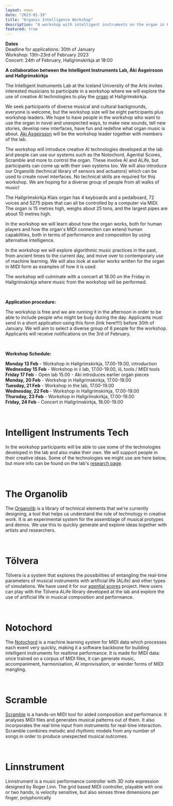 ```yaml
---
layout: news
date: "2023-01-19"
title: "Organic Intelligence Workshop"
description: "A workshop with intelligent instruments on the organ in Hallgrimskirkja"
featured: true
---
```


<script>
import CaptionedImage from "../../components/Images/CaptionedImage.svelte"
</script>

**Dates**  
Deadline for applications: 30th of January  
Workshop: 13th-23rd of February 2023  
Concert: 24th of February, Hallgrímskirkja at 18:00  


**A collaboration between the Intelligent Instruments Lab, Áki Ásgeirsson and Hallgrímskirkja**

The Intelligent Instruments Lab at the Iceland University of the Arts invites interested musicians to participate in a workshop where we will explore the use of creative AI technologies to play the [organ](https://listvinafelag.is/en/the-72-stop-klaisorgan/) at Hallgrimskirkja. 

<CaptionedImage
src="news/organicintelligence.jpg"
alt="A photo of the IIL team with Hallgrimskirkja in the background."
caption="The view of Hallgrimskirkja from our lab."/>


We seek participants of diverse musical and cultural backgrounds, everyone is welcome, but the workshop size will be eight participants plus workshop leaders. We hope to have people in the workshop who want to use the organ in novel and unexpected ways, to make new sounds, tell new stories, develop new interfaces, have fun and redefine what organ music is about. [Áki Ásgeirsson](https://www.cafeoto.co.uk/artists/aki-asgeirsson/) will be the workshop leader together with members of the lab.

The workshop will introduce creative AI technologies developed at the lab and people can use our systems such as the Notochord, Agential Scores, Scramble and more to control the organ. These involve AI and ALife, but participants can come up with their own systems too. We will also introduce our Organolib (technical library of sensors and actuators) which can be used to create novel interfaces. No technical skills are required for this workshop. We are hoping for a diverse group of people from all walks of music!

The Hallgrímskirkja Klais organ has 4 keyboards and a pedalboard, 72 voices and 5275 pipes that can all be controlled by a computer via MIDI. The organ is 15 metres high, weighs about 25 tons, and the largest pipes are about 10 metres high.

In the workshop we will learn about how the organ works, both for human players and how the organ's MIDI connection can extend human capabilities, both in terms of performance and composition by using alternative intelligence.

In the workshop we will explore algorithmic music practices in the past, from ancient times to the current day, and move over to contemporary use of machine learning. We will also look at earlier works written for the organ in MIDI form as examples of how it is used. 

The workshop will culminate with a concert at 18.00 on the Friday in Hallgrimskirkja where music from the workshop will be performed.

<br />

**Application procedure:**  

The workshop is free and we are running it in the afternoon in order to be able to include people who might be busy during the day. Applicants must send in a short application using this form (link here!!!!) before 30th of January. We will aim to select a diverse group of 8 people for the workshop. Applicants will receive notifications on the 3rd of February.

<br>


**Workshop Schedule:**  

**Monday 13 Feb** - Workshop in Hallgrímskirkja, 17.00-19.00, introduction  
**Wednesday 15 Feb** - Workshop in ii lab, 17.00-19.00, iiL tools / MIDI tools  
**Friday 17 Feb** - Open lab 15.00 - Aki introduces earlier organ pieces  
**Monday, 20 Feb** - Workshop in Hallgrímskirkja, 17.00-19.00  
**Tuesday, 21 Feb** - Workshop in the lab, 17.00-19.00  
**Wednesday, 22 Feb** - Workshop in Hallgrímskirkja, 17.00-19.00  
**Thursday, 23 Feb** - Workshop in Hallgrímskirkja, 17.00-19.00  
**Friday, 24 Feb** - Concert in Hallgrímskirkja, 18.00-19.00  

<br>



# Intelligent Instruments Tech

In the workshop participants will be able to use some of the technologies developed in the lab and also make their own. We will support people in their creative ideas. Some of the technologies we might use are here below, but more info can be found on the lab's [research page](https://iil.is/research).

<br>

# The Organolib

<CaptionedImage
src="news/new-instruments-workshop.jpg"
alt="Many different types of instruments and instrumental parts, both acoustic and electronic, placed on a yellow surface."
caption="We'll be bringing a tiny version of the Organolib"/>

The [Organolib](https://iil.is/research/organolib) is a library of technical elements that we're currently designing, a tool that helps us understand the role of technology in creative work. It is an experimental system for the assemblage of musical protypes and demos. We use this to quickly generate and explore ideas together with artists and researchers. 


<br>

# Tölvera

<CaptionedImage
src="research/projects/agential-leniatidal.jpg"
alt="Tölvera project."
caption="Artificial life made with Tölvera"/>

Tölvera is a system that explores the possibilities of entangling the real-time parameters of musical instruments with artificial life (ALife) and other types of simulations. We have used it for our [agential scores](https://iil.is/research/agential-scores) project. Here users can play with the Tölvera ALife library developed at the lab and explore the use of artificial life in musical composition and performance.

<br>

# Notochord

<CaptionedImage
src="research/projects/notochord-diagram.png"
alt="A technical diagram with math symbols and lines."
caption="The Notochord Diagram"/>

The [Notochord](https://iil.is/research/notochord) is a machine learning system for MIDI data which processes each event very quickly, making it a software backbone for building intelligent instruments for realtime performance. It is made for MIDI data: once trained on a corpus of MIDI files, it can generate music, accompaniment, harmonisation, AI improvisation, or weirder forms of MIDI mangling.

<br>


# Scramble

<CaptionedImage
src="research/projects/scramble.png"
alt="Technical audio interface."
caption="Scramble Interface"/>

[Scramble](https://iil.is/research/scramble) is a hands-on MIDI tool for aided composition and performance. It analyses MIDI files and generates musical patterns out of them. It also incorporates the real time input from instruments for real-time interaction. Scramble combines melodic and rhythmic models from any number of songs in order to produce unexpected musical outcomes.

<br>

# Linnstrument

<CaptionedImage
src="stock/linnstrument.svg"
alt="An electronic instruments with many buttons."
caption="The Linnstrument"/>

Linnstrument is a music performance controller with 3D note expression designed by Roger Linn. The grid based MIDI controller, playable with one or two hands, is velocity sensitive, but also senses three dimensions per finger, polyphonically

<br>
